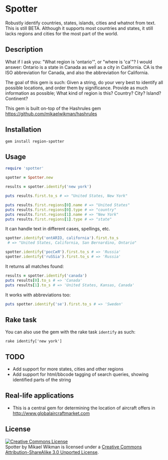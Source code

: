 
# Spotter

Robustly identify countries, states, islands, cities and whatnot from text. This is still BETA. Although it supports most countries and states, it still lacks regions and cities for the most part of the world. 

## Description

What if I ask you: "What region is 'ontario'", or "where is 'ca'"? I would answer: Ontario is a state in Canada as well as a city in California. CA is the ISO abbreviation for Canada, and also the abbreviation for California.

The goal of this gem is such: Given a string, do your very best to identify all possible locations, and order them by significance. Provide as much information as possible; What kind of region is this? Country? City? Island? Continent?

This gem is built on-top of the Hashrules gem https://github.com/mikaelwikman/hashrules

## Installation

```
gem install region-spotter
```

## Usage

```ruby
require 'spotter'

spotter = Spotter.new

results = spotter.identify('new york')

puts results.first.to_s # => "United States, New York"

puts results.first.regions[0].name # => "United States"
puts results.first.regions[0].type # => "country"
puts results.first.regions[1].name # => "New York"
puts results.first.regions[1].type # => "state"
```

It can handle text in different cases, spellings, etc.

```ruby
spotter.identify('ontARIO, california').first.to_s 
 # => "United States, California, San Bernardino, Ontario"

spotter.identify('росСиЯ').first.to_s # => 'Russia'
spotter.identify('ruSSia').first.to_s # => 'Russia'
```

It returns all matches found:

```ruby
results = spotter.identify('canada')
puts results[0].to_s # => 'Canada'
puts results[1].to_s # => 'United States, Kansas, Canada'
```

It works with abbreviations too:

```ruby
puts spotter.identify('se').first.to_s # => 'Sweden'
```

## Rake task

You can also use the gem with the rake task `identify` as such:

```
rake identify['new york']
```

## TODO

* Add support for more states, cities and other regions
* Add support for html/bbcode tagging of search queries, showing identified parts of the string 

## Real-life applications

* This is a central gem for determining the location of aircraft offers in http://www.globalaircraftmarket.com

## License

<a rel="license" href="http://creativecommons.org/licenses/by-sa/3.0/deed.en_US"><img alt="Creative Commons License" style="border-width:0" src="http://i.creativecommons.org/l/by-sa/3.0/80x15.png" /></a><br /><span xmlns:dct="http://purl.org/dc/terms/" property="dct:title">Spotter</span> by <span xmlns:cc="http://creativecommons.org/ns#" property="cc:attributionName">Mikael Wikman</span> is licensed under a <a rel="license" href="http://creativecommons.org/licenses/by-sa/3.0/deed.en_US">Creative Commons Attribution-ShareAlike 3.0 Unported License</a>.
